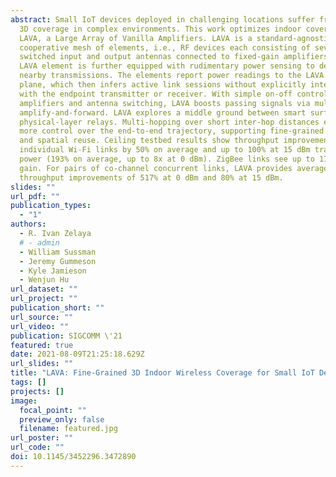 ```yaml
---
abstract: Small IoT devices deployed in challenging locations suffer from uneven
  3D coverage in complex environments. This work optimizes indoor coverage with
  LAVA, a Large Array of Vanilla Amplifiers. LAVA is a standard-agnostic
  cooperative mesh of elements, i.e., RF devices each consisting of several
  switched input and output antennas connected to fixed-gain amplifiers. Each
  LAVA element is further equipped with rudimentary power sensing to detect
  nearby transmissions. The elements report power readings to the LAVA control
  plane, which then infers active link sessions without explicitly interacting
  with the endpoint transmitter or receiver. With simple on-off control of
  amplifiers and antenna switching, LAVA boosts passing signals via multi hop
  amplify-and-forward. LAVA explores a middle ground between smart surfaces and
  physical-layer relays. Multi-hopping over short inter-hop distances exerts
  more control over the end-to-end trajectory, supporting fine-grained coverage
  and spatial reuse. Ceiling testbed results show throughput improvements to
  individual Wi-Fi links by 50% on average and up to 100% at 15 dBm transmit
  power (193% on average, up to 8x at 0 dBm). ZigBee links see up to 17 dB power
  gain. For pairs of co-channel concurrent links, LAVA provides average per-link
  throughput improvements of 517% at 0 dBm and 80% at 15 dBm.
slides: ""
url_pdf: ""
publication_types:
  - "1"
authors:
  - R. Ivan Zelaya
  # - admin
  - William Sussman
  - Jeremy Gummeson
  - Kyle Jamieson
  - Wenjun Hu
url_dataset: ""
url_project: ""
publication_short: ""
url_source: ""
url_video: ""
publication: SIGCOMM \'21
featured: true
date: 2021-08-09T21:25:18.629Z
url_slides: ""
title: "LAVA: Fine-Grained 3D Indoor Wireless Coverage for Small IoT Devices"
tags: []
projects: []
image:
  focal_point: ""
  preview_only: false
  filename: featured.jpg
url_poster: ""
url_code: ""
doi: 10.1145/3452296.3472890
---
```

